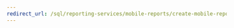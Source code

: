 ```yaml
--- 
redirect_url: /sql/reporting-services/mobile-reports/create-mobile-reports-with-sql-server-mobile-report-publisher 
--- 
```

